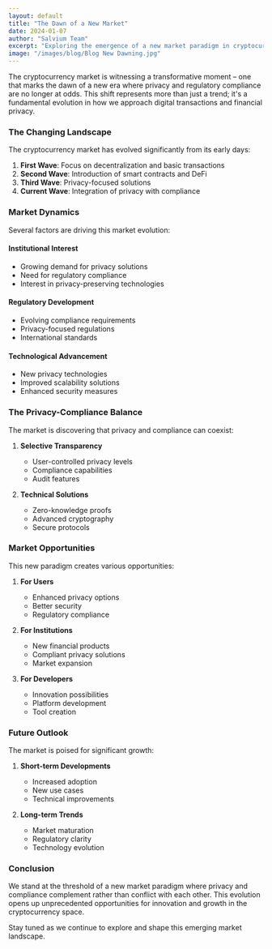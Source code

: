 ```yaml
---
layout: default
title: "The Dawn of a New Market"
date: 2024-01-07
author: "Salvium Team"
excerpt: "Exploring the emergence of a new market paradigm in cryptocurrency, with privacy and compliance working hand in hand."
image: "/images/blog/Blog New Dawning.jpg"
---
```


The cryptocurrency market is witnessing a transformative moment – one that marks the dawn of a new era where privacy and regulatory compliance are no longer at odds. This shift represents more than just a trend; it's a fundamental evolution in how we approach digital transactions and financial privacy.

### The Changing Landscape

The cryptocurrency market has evolved significantly from its early days:

1. **First Wave**: Focus on decentralization and basic transactions
2. **Second Wave**: Introduction of smart contracts and DeFi
3. **Third Wave**: Privacy-focused solutions
4. **Current Wave**: Integration of privacy with compliance

### Market Dynamics

Several factors are driving this market evolution:

#### Institutional Interest
- Growing demand for privacy solutions
- Need for regulatory compliance
- Interest in privacy-preserving technologies

#### Regulatory Development
- Evolving compliance requirements
- Privacy-focused regulations
- International standards

#### Technological Advancement
- New privacy technologies
- Improved scalability solutions
- Enhanced security measures

### The Privacy-Compliance Balance

The market is discovering that privacy and compliance can coexist:

1. **Selective Transparency**
   - User-controlled privacy levels
   - Compliance capabilities
   - Audit features

2. **Technical Solutions**
   - Zero-knowledge proofs
   - Advanced cryptography
   - Secure protocols

### Market Opportunities

This new paradigm creates various opportunities:

1. **For Users**
   - Enhanced privacy options
   - Better security
   - Regulatory compliance

2. **For Institutions**
   - New financial products
   - Compliant privacy solutions
   - Market expansion

3. **For Developers**
   - Innovation possibilities
   - Platform development
   - Tool creation

### Future Outlook

The market is poised for significant growth:

1. **Short-term Developments**
   - Increased adoption
   - New use cases
   - Technical improvements

2. **Long-term Trends**
   - Market maturation
   - Regulatory clarity
   - Technology evolution

### Conclusion

We stand at the threshold of a new market paradigm where privacy and compliance complement rather than conflict with each other. This evolution opens up unprecedented opportunities for innovation and growth in the cryptocurrency space.

Stay tuned as we continue to explore and shape this emerging market landscape.
